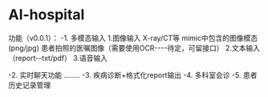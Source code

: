 # AI-hospital
功能（v0.0.1）：
-1. 多模态输入
    1.图像输入
        X-ray/CT等 mimic中包含的图像模态(png/jpg)
        患者拍照的医嘱图像（需要使用OCR----待定，可留接口）
    2.文本输入（report--txt/pdf）
    3.语音输入

-2. 实时聊天功能
........
-3. 疾病诊断+格式化report输出
-4. 多科室会诊
-5. 患者历史记录管理
